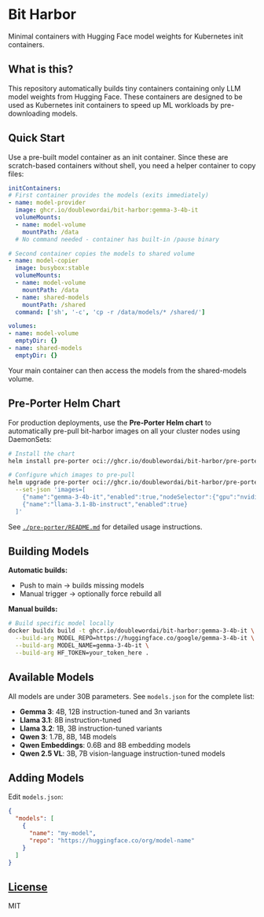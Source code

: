 # Bit Harbor

Minimal containers with Hugging Face model weights for Kubernetes init containers.

## What is this?

This repository automatically builds tiny containers containing only LLM model weights from Hugging Face. These containers are designed to be used as Kubernetes init containers to speed up ML workloads by pre-downloading models.

## Quick Start

Use a pre-built model container as an init container. Since these are scratch-based containers without shell, you need a helper container to copy files:

```yaml
initContainers:
# First container provides the models (exits immediately)
- name: model-provider
  image: ghcr.io/doublewordai/bit-harbor:gemma-3-4b-it
  volumeMounts:
  - name: model-volume
    mountPath: /data
  # No command needed - container has built-in /pause binary

# Second container copies the models to shared volume
- name: model-copier
  image: busybox:stable
  volumeMounts:
  - name: model-volume
    mountPath: /data
  - name: shared-models
    mountPath: /shared
  command: ['sh', '-c', 'cp -r /data/models/* /shared/']

volumes:
- name: model-volume
  emptyDir: {}
- name: shared-models
  emptyDir: {}
```

Your main container can then access the models from the shared-models volume.

## Pre-Porter Helm Chart

For production deployments, use the **Pre-Porter Helm chart** to automatically pre-pull bit-harbor images on all your cluster nodes using DaemonSets:

```bash
# Install the chart
helm install pre-porter oci://ghcr.io/doublewordai/bit-harbor/pre-porter

# Configure which images to pre-pull
helm upgrade pre-porter oci://ghcr.io/doublewordai/bit-harbor/pre-porter \
  --set-json 'images=[
    {"name":"gemma-3-4b-it","enabled":true,"nodeSelector":{"gpu":"nvidia"}},
    {"name":"llama-3.1-8b-instruct","enabled":true}
  ]'
```

See [`./pre-porter/README.md`](./pre-porter/README.md) for detailed usage instructions.

## Building Models

**Automatic builds:**

- Push to main → builds missing models
- Manual trigger → optionally force rebuild all

**Manual builds:**

```bash
# Build specific model locally
docker buildx build -t ghcr.io/doublewordai/bit-harbor:gemma-3-4b-it \
  --build-arg MODEL_REPO=https://huggingface.co/google/gemma-3-4b-it \
  --build-arg MODEL_NAME=gemma-3-4b-it \
  --build-arg HF_TOKEN=your_token_here .
```

## Available Models

All models are under 30B parameters. See `models.json` for the complete list:

- **Gemma 3**: 4B, 12B instruction-tuned and 3n variants
- **Llama 3.1**: 8B instruction-tuned
- **Llama 3.2**: 1B, 3B instruction-tuned variants  
- **Qwen 3**: 1.7B, 8B, 14B models
- **Qwen Embeddings**: 0.6B and 8B embedding models
- **Qwen 2.5 VL**: 3B, 7B vision-language instruction-tuned models

## Adding Models

Edit `models.json`:

```json
{
  "models": [
    {
      "name": "my-model",
      "repo": "https://huggingface.co/org/model-name"
    }
  ]
}
```

## [License](LICENSE)

MIT
